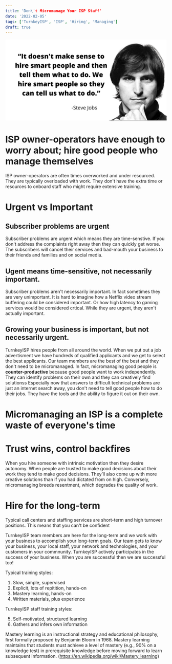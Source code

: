 ```yaml
---
title: 'Don\'t Micromanage Your ISP Staff'
date: '2022-02-05'
tags: ['TurnkeyISP', 'ISP', 'Hiring', 'Managing']
draft: true
---
```


![hire-smart-people-steve-jobs](/public/static/images/hire-smart-people-steve-jobs.png)

# ISP owner-operators have enough to worry about; hire good people who manage themselves

ISP owner-operators are often times overworked and under resourced. They are typically overloaded with
work. They don't have the extra time or resources to onboard staff who might require extensive training.

# Urgent vs Important

## Subscriber problems are urgent

Subscriber problems are urgent which means they are time-senstive. If you don't address the complaints right away then they
can quickly get worse. The subscribers will cancel their services and bad-mouth your business to their friends and families
and on social media.

## Ugent means time-sensitive, not necessarily important.

Subscriber problems aren't necessarily important. In fact sometimes they are very unimportant. It is hard to imagine how a
Netflix video stream buffering could be considered important. Or how high latency to gaming services would be considered
crtical. While they are urgent, they aren't actually important.

## Growing your business is important, but not necessarily urgent.

TurnkeyISP hires people from all around the world. When we put out a job advertisment we have hundreds of qualified applicants
and we get to select the best applicants. Our team members are the best of the best and they don't need to be micromanaged. In
fact, micromanaging good people is **counter-productive** because good people want to work independently. They can identify
problems on their own and they can creatively find solutionss Especially now that answers to difficult technical problems are
just an internet search away, you don't need to tell good people how to do their jobs. They have the tools and the ability to
figure it out on their own.

# Micromanaging an ISP is a complete waste of everyone's time

# Trust wins, control backfires

When you hire someone with intrinsic motivation then they desire autonomy. When people are trusted to make good decisions about
their work they tend to make good decisions. They’ll also come up with more creative solutions than if you had dictated
from on high. Conversely, micromanaging breeds resentment, which degrades the quality of work.

# Hire for the long-term

Typical call centers and staffing services are short-term and high turnover positions. This means that you can't be confident

TurnkeyISP team members are here for the long-term and we work with your business to accomplish your long-term goals. Our team gets
to know your business, your local staff, your network and technologies, and your customers in your commnunity. TurnkeyISP actively
participates in the success of your business. When you are successful then we are successful too!

Typical training styles:

1. Slow, simple, supervised
2. Explicit, lots of repitition, hands-on
3. Mastery learning, hands-on
4. Written materials, plus experience

TurnkeyISP staff training styles:

5. Self-motivated, structured learning
6. Gathers and infers own information

Mastery learning is an instructional strategy and educational philosophy, first formally proposed by Benjamin Bloom in 1968.
Mastery learning maintains that students must achieve a level of mastery (e.g., 90% on a knowledge test) in prerequisite
knowledge before moving forward to learn subsequent information. (https://en.wikipedia.org/wiki/Mastery_learning)
